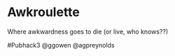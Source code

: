 Awkroulette
===========

Where awkwardness goes to die (or live, who knows??)

#Pubhack3 @ggowen @agpreynolds
